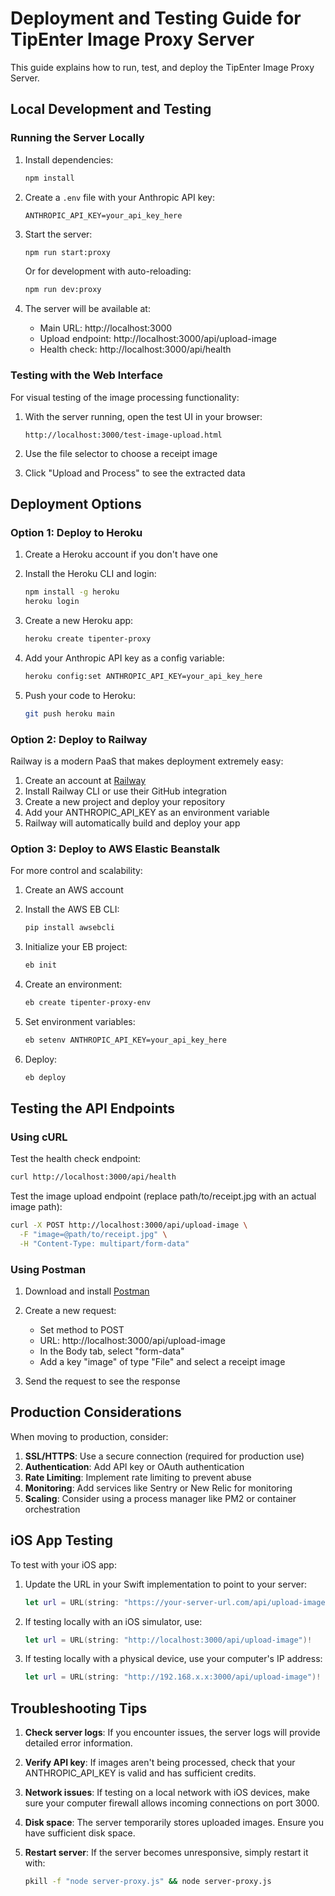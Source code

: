 # Deployment and Testing Guide for TipEnter Image Proxy Server

This guide explains how to run, test, and deploy the TipEnter Image Proxy Server.

## Local Development and Testing

### Running the Server Locally

1. Install dependencies:
   ```bash
   npm install
   ```

2. Create a `.env` file with your Anthropic API key:
   ```
   ANTHROPIC_API_KEY=your_api_key_here
   ```

3. Start the server:
   ```bash
   npm run start:proxy
   ```

   Or for development with auto-reloading:
   ```bash
   npm run dev:proxy
   ```

4. The server will be available at:
   - Main URL: http://localhost:3000
   - Upload endpoint: http://localhost:3000/api/upload-image
   - Health check: http://localhost:3000/api/health

### Testing with the Web Interface

For visual testing of the image processing functionality:

1. With the server running, open the test UI in your browser:
   ```
   http://localhost:3000/test-image-upload.html
   ```

2. Use the file selector to choose a receipt image
3. Click "Upload and Process" to see the extracted data

## Deployment Options

### Option 1: Deploy to Heroku

1. Create a Heroku account if you don't have one
2. Install the Heroku CLI and login:
   ```bash
   npm install -g heroku
   heroku login
   ```

3. Create a new Heroku app:
   ```bash
   heroku create tipenter-proxy
   ```

4. Add your Anthropic API key as a config variable:
   ```bash
   heroku config:set ANTHROPIC_API_KEY=your_api_key_here
   ```

5. Push your code to Heroku:
   ```bash
   git push heroku main
   ```

### Option 2: Deploy to Railway

Railway is a modern PaaS that makes deployment extremely easy:

1. Create an account at [Railway](https://railway.app/)
2. Install Railway CLI or use their GitHub integration
3. Create a new project and deploy your repository
4. Add your ANTHROPIC_API_KEY as an environment variable
5. Railway will automatically build and deploy your app

### Option 3: Deploy to AWS Elastic Beanstalk

For more control and scalability:

1. Create an AWS account
2. Install the AWS EB CLI:
   ```bash
   pip install awsebcli
   ```

3. Initialize your EB project:
   ```bash
   eb init
   ```

4. Create an environment:
   ```bash
   eb create tipenter-proxy-env
   ```

5. Set environment variables:
   ```bash
   eb setenv ANTHROPIC_API_KEY=your_api_key_here
   ```

6. Deploy:
   ```bash
   eb deploy
   ```

## Testing the API Endpoints

### Using cURL

Test the health check endpoint:
```bash
curl http://localhost:3000/api/health
```

Test the image upload endpoint (replace path/to/receipt.jpg with an actual image path):
```bash
curl -X POST http://localhost:3000/api/upload-image \
  -F "image=@path/to/receipt.jpg" \
  -H "Content-Type: multipart/form-data"
```

### Using Postman

1. Download and install [Postman](https://www.postman.com/downloads/)
2. Create a new request:
   - Set method to POST
   - URL: http://localhost:3000/api/upload-image
   - In the Body tab, select "form-data"
   - Add a key "image" of type "File" and select a receipt image

3. Send the request to see the response

## Production Considerations

When moving to production, consider:

1. **SSL/HTTPS**: Use a secure connection (required for production use)
2. **Authentication**: Add API key or OAuth authentication 
3. **Rate Limiting**: Implement rate limiting to prevent abuse
4. **Monitoring**: Add services like Sentry or New Relic for monitoring
5. **Scaling**: Consider using a process manager like PM2 or container orchestration

## iOS App Testing

To test with your iOS app:

1. Update the URL in your Swift implementation to point to your server:
   ```swift
   let url = URL(string: "https://your-server-url.com/api/upload-image")!
   ```

2. If testing locally with an iOS simulator, use:
   ```swift
   let url = URL(string: "http://localhost:3000/api/upload-image")!
   ```

3. If testing locally with a physical device, use your computer's IP address:
   ```swift
   let url = URL(string: "http://192.168.x.x:3000/api/upload-image")!
   ```

## Troubleshooting Tips

1. **Check server logs**: If you encounter issues, the server logs will provide detailed error information.

2. **Verify API key**: If images aren't being processed, check that your ANTHROPIC_API_KEY is valid and has sufficient credits.

3. **Network issues**: If testing on a local network with iOS devices, make sure your computer firewall allows incoming connections on port 3000.

4. **Disk space**: The server temporarily stores uploaded images. Ensure you have sufficient disk space.

5. **Restart server**: If the server becomes unresponsive, simply restart it with:
   ```bash
   pkill -f "node server-proxy.js" && node server-proxy.js
   ```

